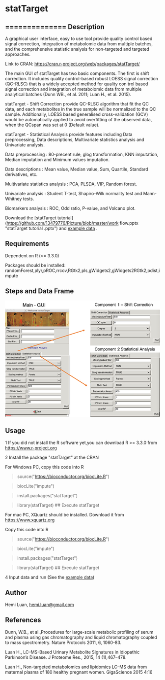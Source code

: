 # statTarget
==============
Description
-----------------
A graphical user interface, easy to use tool provide quality control based signal correction, integration of metabolomic data from multiple batches, and the comprehensive statistic analysis for non-targeted and targeted approaches.

Link to CRAN: https://cran.r-project.org/web/packages/statTarget/

The main GUI of statTarget has two basic components. The first is shift correction. It includes quality control-based robust LOESS signal correction (QC-RLSC) that is a widely accepted method for quality con trol based signal correction and integration of metabolomic data from multiple analytical batches (Dunn WB., et al. 2011; Luan H., et al. 2015).

statTarget - Shift Correction provide QC-RLSC algorithm that fit the QC data, and each metabolites in the true sample will be normalized to the QC sample. Additionally, LOESS based generalised cross-validation (GCV) would be automatically applied to avoid overfitting of the observed data, when the QCspan was set at 0 (Default value).

statTarget - Statistical Analysis provide features including Data preprocessing, Data descriptions, Multivariate statistics analysis and Univariate analysis.


Data preprocessing : 80-precent rule, glog transformation, KNN imputation, Median imputation and Minimum values imputation.


Data descriptions : Mean value, Median value, Sum, Quartile, Standard derivatives, etc.


Multivariate statistics analysis : PCA, PLSDA, VIP, Random forest.


Univariate analysis : Student T-test, Shapiro-Wilk normality test and Mann-Whitney tests. 

Biomarkers analysis : ROC, Odd ratio, P-value, and Volcano plot.
 
Download the [statTarget tutorial](https://github.com/13479776/Picture/blob/master/work flow.pptx "statTarget tutorial .pptx") and [example data](https://github.com/13479776/statTarget/blob/master/Data_example.zip "Data_example.zip") .


Requirements
-----------------

Dependent on R (>= 3.3.0)

Packages should be installed:
randomForest,plyr,pROC,rrcov,RGtk2,pls,gWidgets2,gWidgets2RGtk2,pdist,impute

Steps and Data Frame
-----------------
![github](https://github.com/13479776/Picture/blob/master/main_gui8.jpg "13479776")


Usage
-----------------

1 If you did not install the R software yet,you can download R >= 3.3.0  from https://www.r-project.org

2 Install the package "statTarget" at the CRAN
 
  For Windows PC, copy this code into R 
  
  > source("https://bioconductor.org/biocLite.R")
  
  > biocLite("impute")

  > install.packages("statTarget") 
  
  > library(statTarget)  ## Execute statTarget
  
  For mac PC, XQuartz should be installed. Download it from https://www.xquartz.org
  
  Copy this code into R
  
  > source("https://bioconductor.org/biocLite.R")
  
  > biocLite("impute")

  > install.packages("statTarget") 
  
  > library(statTarget)  ## Execute statTarget

4 Input data and run (See the [example data](https://github.com/13479776/statTarget/blob/master/Data_example.zip "Data_example.zip"))

Author
-----------------

Hemi Luan, hemi.luan@gmail.com

References
-----------------
Dunn, W.B., et al.,Procedures for large-scale metabolic profiling of serum and plasma using gas chromatography and liquid chromatography coupled to mass spectrometry. Nature Protocols 2011, 6, 1060-83.

Luan H., LC–MS-Based Urinary Metabolite Signatures in Idiopathic Parkinson’s Disease. J Proteome Res., 2015, 14 (1),467–478.

Luan H., Non-targeted metabolomics and lipidomics LC–MS data from maternal plasma of 180 healthy pregnant women. GigaScience 2015 4:16
